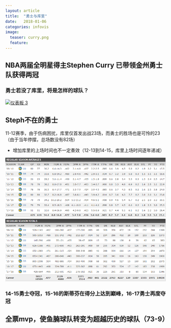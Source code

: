 ```yaml
---
layout: article
title:  "勇士与库里"
date:   2018-01-06 
categories: infovis
image:
  teaser: curry.png
  feature: 
---
```


## NBA两届全明星得主Stephen Curry 已带领金州勇士队获得两冠
### 勇士若没了库里，将是怎样的球队？
<div class='tableauPlaceholder' id='viz1515328118110' style='position: relative'>
        <noscript><a href='#'><img alt='仪表板 3 ' src='https:&#47;&#47;public.tableau.com&#47;static&#47;images&#47;o_&#47;o_1&#47;3_1&#47;1_rss.png' style='border: none' />
        </a></noscript><object class='tableauViz'  style='display:none;'><param name='host_url' value='https%3A%2F%2Fpublic.tableau.com%2F' /> <param name='embed_code_version' value='3' /> <param name='site_root' value='' /><param name='name' value='o_1&#47;3_1' /><param name='tabs' value='no' /><param name='toolbar' value='yes' /><param name='static_image' value='https:&#47;&#47;public.tableau.com&#47;static&#47;images&#47;o_&#47;o_1&#47;3_1&#47;1.png' /> <param name='animate_transition' value='yes' /><param name='display_static_image' value='yes' /><param name='display_spinner' value='yes' /><param name='display_overlay' value='yes' /><param name='display_count' value='yes' /><param name='filter' value='publish=yes' />
        </object>
</div>                
<script type='text/javascript'>                    var divElement = document.getElementById('viz1515328118110');                    var vizElement = divElement.getElementsByTagName('object')[0];                    vizElement.style.width='1000px';vizElement.style.height='827px';                    var scriptElement = document.createElement('script');                    scriptElement.src = 'https://public.tableau.com/javascripts/api/viz_v1.js';                    vizElement.parentNode.insertBefore(scriptElement, vizElement);                
</script>

## Steph不在的勇士
11-12赛季，由于伤病困扰，库里仅首发出战23场，而勇士的胜场也是可怜的23（由于当年停摆，总场数没有82场）
- 增加库里的上场时间也不一定奏效（12-13到14-15，库里上场时间逐年递减）
<html>
    <img src="cur.png" />
    </html>

### 14-15勇士夺冠，15-16的斯蒂芬在得分上达到巅峰，16-17勇士再度夺冠
## 全票mvp，使鱼腩球队转变为超越历史的球队（73-9）
